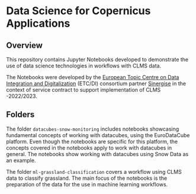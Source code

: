 # Data Science for Copernicus Applications 

## Overview

This repository contains Jupyter Notebooks developed to demonstrate the use of data science technologies in workflows with CLMS data.

The Notebooks were developed by the [European Topic Centre on Data Integration and  Digitalization](https://www.eionet.europa.eu/etcs/etc-di) (ETC/DI) consortium partner [Sinergise](https://www.sinergise.com/en/solutions/remote-sensing-and-machine-learning) in the context of service contract to support implementation of CLMS -2022/2023. 

## Folders

The folder `datacubes-snow-monitoring` includes notebooks showcasing fundamental concepts of working with datacubes, using the EuroDataCube platform. Even though the notebooks are specific for this platform, the concepts covered in the notebooks apply to work with datacubes in general. The notebooks show working with datacubes using Snow Data as an example.

The folder `ml-grassland-classification` covers a workflow using CLMS data to classify grassland. The main focus of the notebooks is the preparation of the data for the use in machine learning workflows. 
